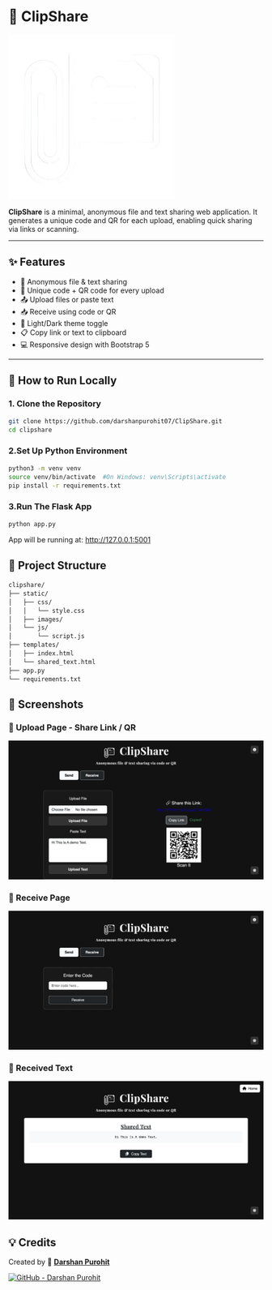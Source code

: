 # 📎 ClipShare
![ClipShare Logo](static/images/logow.png)

**ClipShare** is a minimal, anonymous file and text sharing web application. It generates a unique code and QR for each upload, enabling quick sharing via links or scanning.



---

## ✨ Features

- 🔐 Anonymous file & text sharing
- 🔗 Unique code + QR code for every upload
- 📤 Upload files or paste text
- 📥 Receive using code or QR
- 🌙 Light/Dark theme toggle
- 📋 Copy link or text to clipboard
- 💻 Responsive design with Bootstrap 5

---

## 🚀 How to Run Locally

### 1. Clone the Repository

```bash
git clone https://github.com/darshanpurohit07/ClipShare.git
cd clipshare
```

### 2.Set Up Python Environment
```bash
python3 -m venv venv
source venv/bin/activate  #On Windows: venv\Scripts\activate
pip install -r requirements.txt
```

### 3.Run The Flask App
```bash
python app.py
```
App will be running at: http://127.0.0.1:5001

## 📁 Project Structure

```bash
clipshare/
├── static/
│   ├── css/
│   │   └── style.css
│   ├── images/
│   └── js/
│       └── script.js
├── templates/
│   ├── index.html
│   └── shared_text.html
├── app.py
└── requirements.txt

```

## 📸 Screenshots


### 🔹 Upload Page - Share Link / QR
![Upload Screenshot](readmeimg/IMG_1636.jpeg)

### 🔹 Receive Page
![QR Code Screenshot](readmeimg/IMG_1632.png)

### 🔹 Received Text
![Mobile Screenshot](readmeimg/IMG_1630.png)




## 💡 Credits

Created by 💙 [**Darshan Purohit**](https://github.com/darshanpurohit07)

[![GitHub - Darshan Purohit](https://img.shields.io/badge/GitHub-Darshan%20Purohit-blue?style=flat&logo=github)](https://github.com/darshanpurohit07)



